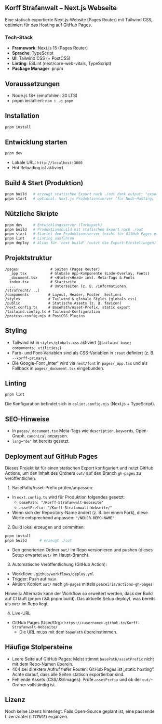 ## Korff Strafanwalt – Next.js Webseite

Eine statisch exportierte Next.js-Website (Pages Router) mit Tailwind CSS, optimiert für das Hosting auf GitHub Pages.

### Tech-Stack
- **Framework**: Next.js 15 (Pages Router)
- **Sprache**: TypeScript
- **UI**: Tailwind CSS (+ PostCSS)
- **Linting**: ESLint (next/core-web-vitals, TypeScript)
- **Package Manager**: pnpm

## Voraussetzungen
- Node.js 18+ (empfohlen: 20 LTS)
- pnpm installiert: `npm i -g pnpm`

## Installation
```bash
pnpm install
```

## Entwicklung starten
```bash
pnpm dev
```
- Lokale URL: `http://localhost:3000`
- Hot Reloading ist aktiviert.

## Build & Start (Produktion)
```bash
pnpm build   # erzeugt statischen Export nach ./out dank output: "export"
pnpm start   # optional: Next.js Produktionsserver (für Node-Hosting; für GitHub Pages nicht nötig)
```

## Nützliche Skripte
```bash
pnpm dev     # Entwicklungsserver (Turbopack)
pnpm build   # Produktionsbuild mit statischem Export nach ./out
pnpm start   # Startet den Produktionsserver (nicht für GitHub Pages erforderlich)
pnpm lint    # Linting ausführen
pnpm deploy  # Alias für 'next build' (nutzt die Export-Einstellungen)
```

## Projektstruktur
```text
/pages               # Seiten (Pages Router)
  _app.tsx           # Globale App-Komponente (Lade-Overlay, Fonts)
  _document.tsx      # <Html>/<Head> inkl. Meta-Tags & Fonts
  index.tsx          # Startseite
  ...                # Unterseiten (z. B. /informationen, /strafrecht/...)
/components         # Layout, Header, Footer, Sections
/styles             # Tailwind & globale Styles (globals.css)
/public             # Statische Assets (z. B. favicon)
/next.config.ts     # BasePath/Asset-Prefix, static export
/tailwind.config.ts # Tailwind-Konfiguration
/postcss.config.mjs # PostCSS Plugins
```

## Styling
- Tailwind ist in `styles/globals.css` aktiviert (`@tailwind base; components; utilities;`).
- Farb- und Font-Variablen sind als CSS-Variablen in `:root` definiert (z. B. `--korff-primary`).
- Die Google-Font „Inter“ wird via `next/font` in `pages/_app.tsx` und als Fallback in `pages/_document.tsx` eingebunden.

## Linting
```bash
pnpm lint
```
Die Konfiguration befindet sich in `eslint.config.mjs` (Next.js + TypeScript).

## SEO-Hinweise
- In `pages/_document.tsx` Meta-Tags wie `description`, `keywords`, Open-Graph, `canonical` anpassen.
- `lang="de"` ist bereits gesetzt.

## Deployment auf GitHub Pages
Dieses Projekt ist für einen statischen Export konfiguriert und nutzt GitHub Actions, um den Inhalt des Ordners `out/` auf den Branch `gh-pages` zu veröffentlichen.

1) BasePath/Asset-Prefix prüfen/anpassen:
- In `next.config.ts` wird für Produktion folgendes gesetzt:
  - `basePath: "/Korff-Strafanwalt-Webseite"`
  - `assetPrefix: "/Korff-Strafanwalt-Webseite/"`
- Wenn sich der Repository-Name ändert (z. B. bei einem Fork), diese Werte entsprechend anpassen: `"/NEUER-REPO-NAME"`.

2) Build lokal erzeugen und committen:
```bash
pnpm install
pnpm build      # erzeugt ./out
```
- Den generierten Ordner `out/` im Repo versionieren und pushen (dieses Setup erwartet `out/` im Haupt-Branch).

3) Automatische Veröffentlichung (GitHub Action):
- Workflow: `.github/workflows/deploy.yml`
- Trigger: Push auf `main`
- Aktion: Kopiert `out/` nach `gh-pages` mittels `peaceiris/actions-gh-pages`

Hinweis: Alternativ kann der Workflow so erweitert werden, dass der Build auf CI läuft (pnpm i && pnpm build). Das aktuelle Setup deployt, was bereits als `out/` im Repo liegt.

4) Live-URL
- GitHub Pages (User/Org): `https://<username>.github.io/Korff-Strafanwalt-Webseite/`
  - Die URL muss mit dem `basePath` übereinstimmen.

## Häufige Stolpersteine
- Leere Seite auf GitHub Pages: Meist stimmt `basePath/assetPrefix` nicht mit dem Repo-Namen überein.
- 404 bei direktem Aufruf tiefer Routen: GitHub Pages ist „static hosting“. Achte darauf, dass alle Seiten statisch exportierbar sind.
- Fehlende Assets (CSS/JS/Images): Prüfe `assetPrefix` und ob der `out/`-Ordner vollständig ist.

## Lizenz
Noch keine Lizenz hinterlegt. Falls Open-Source geplant ist, eine passende Lizenzdatei (`LICENSE`) ergänzen.
